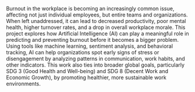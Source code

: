 Burnout in the workplace is becoming an increasingly common issue, affecting not just individual employees, but entire teams and 
organizations. When left unaddressed, it can lead to decreased productivity, poor mental health, higher turnover rates, and a drop 
in overall workplace morale. This project explores how Artificial Intelligence (AI) can play a meaningful role in predicting and 
preventing burnout before it becomes a bigger problem. Using tools like machine learning, sentiment analysis, and behavioral 
tracking, AI can help organizations spot early signs of stress or disengagement by analyzing patterns in communication, work 
habits, and other indicators. This work also ties into broader global goals, particularly SDG 3 (Good Health and Well-being) and SDG 
8 (Decent Work and Economic Growth), by promoting healthier, more sustainable work environments. 
